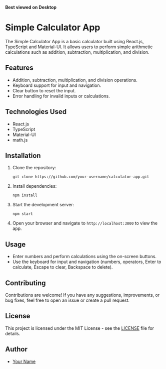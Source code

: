 <!-- SonarCloud Codes Here -->

**Best viewed on Desktop**

# Simple Calculator App

The Simple Calculator App is a basic calculator built using React.js, TypeScript and Material-UI. It allows users to perform simple arithmetic calculations such as addition, subtraction, multiplication, and division.

## Features

- Addition, subtraction, multiplication, and division operations.
- Keyboard support for input and navigation.
- Clear button to reset the input.
- Error handling for invalid inputs or calculations.

## Technologies Used

- React.js
- TypeScript
- Material-UI
- math.js

## Installation

1. Clone the repository:

    ```
    git clone https://github.com/your-username/calculator-app.git
    ```

2. Install dependencies:

    ```
    npm install
    ```

3. Start the development server:

    ```
    npm start
    ```

4. Open your browser and navigate to `http://localhost:3000` to view the app.

## Usage

- Enter numbers and perform calculations using the on-screen buttons.
- Use the keyboard for input and navigation (numbers, operators, Enter to calculate, Escape to clear, Backspace to delete).

## Contributing

Contributions are welcome! If you have any suggestions, improvements, or bug fixes, feel free to open an issue or create a pull request.

## License

This project is licensed under the MIT License - see the [LICENSE](LICENSE) file for details.

## Author

- [Your Name](https://github.com/your-username)
